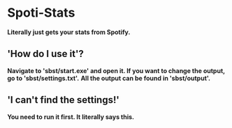 # Spoti-Stats

**Literally just gets your stats from Spotify.**

## 'How do I use it'?

**Navigate to 'sbst/start.exe' and open it. If you want to change the output, go to 'sbst/settings.txt'.**
**All the output can be found in 'sbst/output'.**

## 'I can't find the settings!'

**You need to run it first. It literally says this.**
